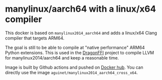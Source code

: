 # manylinux/aarch64 with a linux/x64 compiler

This docker is based on `manylinux2014_aarch64` and adds a linux/x64 Clang
compiler that targets ARM64.

The goal is still to be able to compile at "native performance" ARM64 Python
extensions. This is used in the
[DragonFFI](https://github.com/aguinet/dragonffi) project to compile LLVM for
manylinux2014/aarch64 and keep a reasonable time.

Image is built by Github actions and pushed on [Docker
hub](https://hub.docker.com/r/aguinet/manylinux2014_aarch64_cross_x64). You can
directly use the image `aguinet/manylinux2014_aarch64_cross_x64`.
